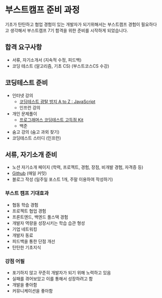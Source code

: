 # 부스트캠프 준비 과정

기초가 탄탄하고 협업 경험이 있는 개발자가 되기위해서는 부스트캠프 경험이 필요하다고 생각해서 부스트캠프 7기 함격을 위한 준비를 시작하게 되었습니다.

## 합격 요구사항

- 서류, 자기소개서 (지속적 수정, 피드백)
- 코딩 테스트 (알고리즘, 기초 CS) (부스트코스CS 수강)

## 코딩테스트 준비

- 인터넷 강의
  - [코딩테스트 광탈 방지 A to Z : JavaScript](./%EC%9D%B8%ED%84%B0%EB%84%B7%EA%B0%95%EC%9D%98/README.md)
  - 인프런 강의
- 개인 문제풀이
  - [프로그래머스 코딩테스트 고득점 Kit](./%EA%B0%9C%EC%9D%B8%EB%AC%B8%EC%A0%9C%ED%92%80%EC%9D%B4/README.md)
  - 백준
- 숨고 강의 (숨고 과외 찾기)
- 코딩테스트 스터디 (인프런)

## 서류, 자기소개 준비

- 노션 자기소개 페이지 (학력, 프로젝트, 경험, 장점, 비개발 경험, 자격증 등)
- [Github](https://github.com/peppermintc) (매일 커밋)
- 블로그 작성 (일주일 포스트 1개, 주말 이용하여 작성하기)

### 부스트 캠프 기대효과

- 협동 학습 경험
- 프로젝트 협업 경험
- 프론트엔드, 백엔드 풀스택 경험
- 개발자 역량을 성장시키는 학습 습관 형성
- 기업 네트워킹
- 개발자 동료
- 피드백을 통한 단점 개선
- 탄탄한 기초지식

### 강점 어필

- 포기하지 않고 꾸준히 개발자가 되기 위해 노력하고 있음
- 실패를 겪어보았고 이를 통해서 성장하려고 함
- 개발을 좋아함
- 커뮤니케이션을 좋아함
